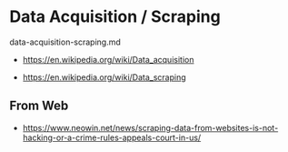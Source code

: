 # Data Acquisition / Scraping

data-acquisition-scraping.md

*   https://en.wikipedia.org/wiki/Data_acquisition

*   https://en.wikipedia.org/wiki/Data_scraping

## From Web

*   https://www.neowin.net/news/scraping-data-from-websites-is-not-hacking-or-a-crime-rules-appeals-court-in-us/



